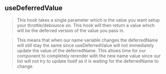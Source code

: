 ## useDeferredValue

> This hook takes a single parameter which is the value you want setup your throttle/debounce on. This hook will then return a value which will be the deferred version of the value you pass in.

>  This means that when our name variable changes the deferredName will still stay the same since useDeferredValue will not immediately update the value of the deferredName. This allows time for our component to completely rerender with the new name value since our list will not try to update itself as it is waiting for the deferredName to change.